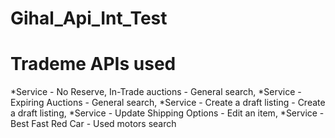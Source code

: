 # Gihal_Api_Int_Test
# Trademe APIs used
*Service - No Reserve, In-Trade auctions - General search,
*Service - Expiring Auctions - General search,
*Service - Create a draft listing - Create a draft listing,
*Service - Update Shipping Options - Edit an item,
*Service - Best Fast Red Car - Used motors search
